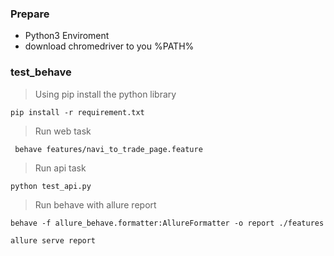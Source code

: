 ### Prepare
* Python3 Enviroment
* download chromedriver to you %PATH%

### test_behave

> Using pip install the python library
```
pip install -r requirement.txt
```

> Run web task
```
 behave features/navi_to_trade_page.feature 
```

> Run api task
```
python test_api.py  
```

> Run behave with allure report
```
behave -f allure_behave.formatter:AllureFormatter -o report ./features

allure serve report
```